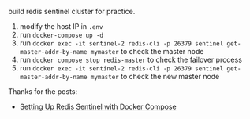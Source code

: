 build redis sentinel cluster for practice.

1. modify the host IP in `.env`
2. run `docker-compose up -d`
3. run `docker exec -it sentinel-2 redis-cli -p 26379 sentinel get-master-addr-by-name mymaster` to check the master node
4. run `docker compose stop redis-master` to check the failover process
5. run `docker exec -it sentinel-2 redis-cli -p 26379 sentinel get-master-addr-by-name mymaster` to check the new master node

Thanks for the posts:
- [Setting Up Redis Sentinel with Docker Compose](https://medium.com/@mohsenmahoski/setting-up-sentinel-with-docker-compose-5cad962c7643)